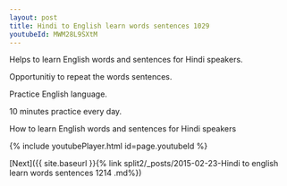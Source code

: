 ```yaml
---
layout: post
title: Hindi to English learn words sentences 1029 
youtubeId: MWM28L9SXtM
---
```

 
 
Helps to learn English words and sentences for Hindi speakers.

Opportunitiy to repeat the words sentences. 

Practice English language. 
 
10 minutes practice every day. 
 
How to learn English words and sentences for Hindi speakers 
 
{% include youtubePlayer.html id=page.youtubeId %}
 
 
[Next]({{ site.baseurl }}{% link  split2/_posts/2015-02-23-Hindi to english learn words sentences 1214 .md%})
 

